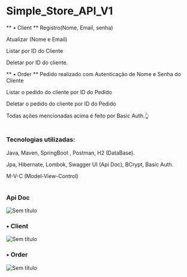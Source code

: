 # Simple_Store_API_V1

** • Client **
 Registro(Nome, Email, senha)
 
 Atualizar (Nome e Email)

 Listar por ID do Cliente
 
 Deletar por ID do cliente.


** • Order **
Pedido realizado com Autenticação de Nome e Senha do Cliente

Listar o pedido do cliente por ID do Pedido

Deletar o pedido do cliente por ID do Pedido

Todas ações mencionadas acima é feito por Basic Auth.👆

#
### Tecnologias utilizadas: 
Java, Maven, SpringBoot , Postman, H2 (DataBase).

Jpa, Hibernate, Lombok, Swagger UI (Api Doc), BCrypt, Basic Auth.

 M-V-C (Model-View-Control)
#
### Api Doc

![Sem título](https://github.com/hanspeterdietiker/simple_Store_API/assets/126719678/4093783d-3228-4eeb-af95-d31c75594087)

### • Client

![Sem título](https://github.com/hanspeterdietiker/simple_Store_API/assets/126719678/a92bf7c0-e8f9-4c4a-96d1-68aba7bbcbda)

### • Order

![Sem título](https://github.com/hanspeterdietiker/simple_Store_API/assets/126719678/86d04555-2d35-496d-b27c-1e79428acf22)

#
